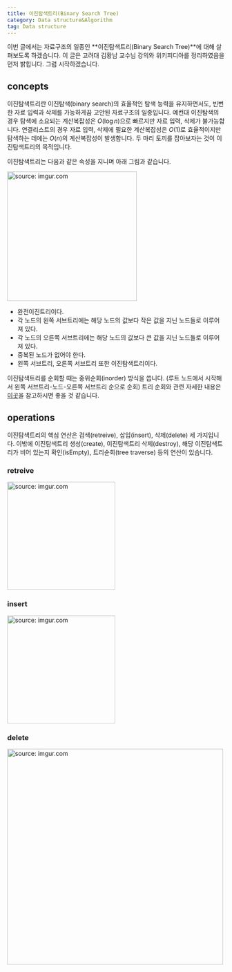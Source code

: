 ```yaml
---
title: 이진탐색트리(Binary Search Tree)
category: Data structure&Algorithm
tag: Data structure
---
```


이번 글에서는 자료구조의 일종인 **이진탐색트리(Binary Search Tree)**에 대해 살펴보도록 하겠습니다. 이 글은 고려대 김황남 교수님 강의와 위키피디아를 정리하였음을 먼저 밝힙니다. 그럼 시작하겠습니다.





## concepts

이진탐색트리란 이진탐색(binary search)의 효율적인 탐색 능력을 유지하면서도, 빈번한 자료 입력과 삭제를 가능하게끔 고안된 자료구조의 일종입니다. 예컨대 이진탐색의 경우 탐색에 소요되는 계산복잡성은 $O(\log{n})$으로 빠르지만 자료 입력, 삭제가 불가능합니다. 연결리스트의 경우 자료 입력, 삭제에 필요한 계산복잡성은 $O(1)$로 효율적이지만 탐색하는 데에는 $O(n)$의 계산복잡성이 발생합니다. 두 마리 토끼를 잡아보자는 것이 이진탐색트리의 목적입니다.

이진탐색트리는 다음과 같은 속성을 지니며 아래 그림과 같습니다.

<a href="https://imgur.com/nCYjtI7"><img src="https://i.imgur.com/nCYjtI7.png" width="300px" title="source: imgur.com" /></a>

- 완전이진트리이다.
- 각 노드의 왼쪽 서브트리에는 해당 노드의 값보다 작은 값을 지닌 노드들로 이루어져 있다.
- 각 노드의 오른쪽 서브트리에는 해당 노드의 값보다 큰 값을 지닌 노드들로 이루어져 있다.
- 중복된 노드가 없어야 한다.
- 왼쪽 서브트리, 오른쪽 서브트리 또한 이진탐색트리이다.

이진탐색트리를 순회할 때는 중위순회(inorder) 방식을 씁니다. (루트 노드에서 시작해서 왼쪽 서브트리-노드-오른쪽 서브트리 순으로 순회) 트리 순회와 관련 자세한 내용은 [이곳](https://ratsgo.github.io/data%20structure&algorithm/2017/10/21/tree/)을 참고하시면 좋을 것 같습니다.





## operations

이진탐색트리의 핵심 연산은 검색(retreive), 삽입(insert), 삭제(delete) 세 가지입니다. 이밖에 이진탐색트리 생성(create), 이진탐색트리 삭제(destroy), 해당 이진탐색트리가 비어 있는지 확인(isEmpty), 트리순회(tree traverse) 등의 연산이 있습니다.

### retreive

<a href="https://imgur.com/SSusVoP"><img src="https://i.imgur.com/SSusVoP.png" width="250px" title="source: imgur.com" /></a>

### insert

<a href="https://imgur.com/HBthwOc"><img src="https://i.imgur.com/HBthwOc.png" width="250px" title="source: imgur.com" /></a>

### delete

<a href="https://imgur.com/yKzDYZu"><img src="https://i.imgur.com/yKzDYZu.png" width="500px" title="source: imgur.com" /></a>